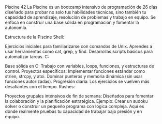 Piscine 42
La Piscine es un bootcamp intensivo de programación de 26 días diseñado para probar no solo tus habilidades técnicas, sino también tu capacidad de aprendizaje, resolución de problemas y trabajo en equipo. Se enfoca en construir una base sólida en programación y fomentar la autonomía.

Estructura de la Piscine
Shell:

Ejercicios iniciales para familiarizarse con comandos de Unix.
Aprendes a usar herramientas como cat, grep, y find.
Desarrollas scripts básicos para automatizar tareas.
C:

Base sólida en C:
Trabajo con variables, loops, funciones, y estructuras de control.
Proyectos específicos:
Implementar funciones estándar como strlen, strcpy, y atoi.
Dominar punteros y memoria dinámica (sin usar funciones autorizadas).
Progresión diaria: Los ejercicios se vuelven más desafiantes con el tiempo.
Rushes:

Proyectos grupales intensivos de fin de semana:
Diseñados para fomentar la colaboración y la planificación estratégica.
Ejemplo: Crear un sudoku solver o construir un pequeño programa con lógica compleja.
Aquí es donde realmente pruebas tu capacidad de trabajar bajo presión y en equipo.
